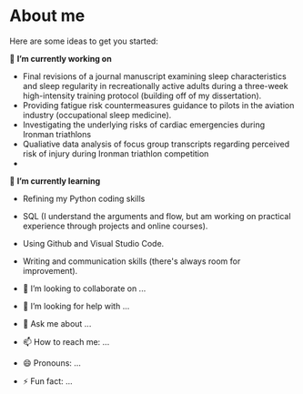 # About me

Here are some ideas to get you started:

🔭 **I’m currently working on**
- Final revisions of a journal manuscript examining sleep characteristics and sleep regularity in recreationally active adults during a three-week high-intensity training protocol (building off of my dissertation).
- Providing fatigue risk countermeasures guidance to pilots in the aviation industry (occupational sleep medicine).
- Investigating the underlying risks of cardiac emergencies during Ironman triathlons
- Qualiative data analysis of focus group transcripts regarding perceived risk of injury during Ironman triathlon competition
- 

🌱 **I’m currently learning**
- Refining my Python coding skills
- SQL (I understand the arguments and flow, but am working on practical experience through projects and online courses).
- Using Github and Visual Studio Code.
- Writing and communication skills (there's always room for improvement).


- 👯 I’m looking to collaborate on ...
- 🤔 I’m looking for help with ...
- 💬 Ask me about ...
- 📫 How to reach me: ...
- 😄 Pronouns: ...
- ⚡ Fun fact: ...
